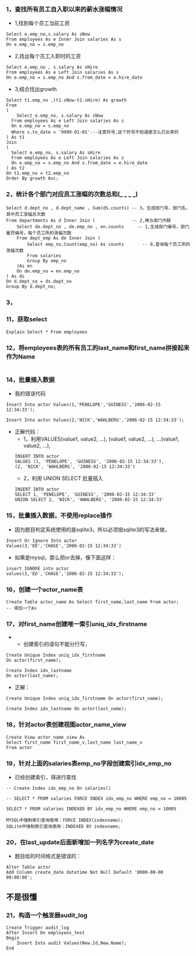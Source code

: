 
### 1，查找所有员工自入职以来的薪水涨幅情况

* 1,找到每个员工当前工资
```
Select e.emp_no,s.salary As sNow
From employees As e Inner Join salaries As s 
On e.emp_no = s.emp_no
```

* 2,找出每个员工入职时的工资
```
Select e.emp_no , s.salary As sHire
From employees As e Left Join salaries As s
On e.emp_no = s.emp_no And s.from_date = e.hire_date
```
* 3,结合找出growth
```
Select t1.emp_no ,(t1.sNow-t2.sHire) As growth 
From
(
	Select e.emp_no, s.salary As sNow
  From employees As e Left Join salaries As s 
  On e.emp_no = s.emp_no
  Where s.to_date = '9999-01-01'---注意符号,这个符号不知道是怎么打出来的
) As t1 
Join
(
  Select e.emp_no, s.salary As sHire
  From employees As e Left Join salaries As s
  On e.emp_no = s.emp_no And s.from_date = e.hire_date
) As t2
On t1.emp_no = t2.emp_no
Order By growth Asc;
```

### 2，统计各个部门对应员工涨幅的次数总和(_ _ _ _)

```
Select d.dept_no , d.dept_name , Sum(dS.counts) -- 3，生成部门号，部门名，其中员工涨幅总次数
From departments As d Inner Join (              -- 2,再与部门内联
	Select de.dept_no , de.emp_no , en.counts     -- 1,生成部门编号，部门雇员编号，每个员工所的涨幅次数
	From dept_emp As de Inner Join (
		Select emp_no,Count(emp_no) As counts       -- 0,查询每个员工所的涨幅次数
		From salaries
		Group By emp_no
	)As en
	On de.emp_no = en.emp_no
) As ds
On d.dept_no = ds.dept_no
Group By d.dept_no;
```

### 3，

### 11，获取select 
```
Explain Select * From employees
```

### 12，将employees表的所有员工的last_name和first_name拼接起来作为Name
```

```


### 14，批量插入数据
* 我的错误代码
```
Insert Into actor Values(1,'PENELOPE','GUINESS','2006-02-15 12:34:33');

Insert Into actor Values(2,'NICK','WAHLBERG','2006-02-15 12:34:33');

```
* 正解代码：
  * 1，利用VALUES(value1, value2, ...), (value1, value2, ...), ...(value1, value2, ...), 
  ```
  INSERT INTO actor
  VALUES (1, 'PENELOPE', 'GUINESS', '2006-02-15 12:34:33'),
  (2, 'NICK', 'WAHLBERG', '2006-02-15 12:34:33')
  ```
  * 2，利用 UNION SELECT 批量插入 
  ```
  INSERT INTO actor
  SELECT 1, 'PENELOPE', 'GUINESS', '2006-02-15 12:34:33'
  UNION SELECT 2, 'NICK', 'WAHLBERG', '2006-02-15 12:34:33'
  ```
### 15，批量插入数据，不使用replace操作
* 因为题目判定系统使用的是sqlite3，所以必须按sqlite3的写法来做，
```
Insert Or Ignore Into actor
Values(3,'ED','CHASE','2006-02-15 12:34:33')
```
* 如果是mysql，那么把or去掉，像下面这样：
```
insert IGNORE into actor 
values(3,'ED','CHASE','2006-02-15 12:34:33');

```

### 16，创建一个actor_name表
```
Create Table actor_name As Select first_name,last_name From actor;
-- 得加一个As

```

### 17，对first_name创建唯一索引uniq_idx_firstname
* -	创建索引的语句不能分行写，
```
Create Unique Index uniq_idx_firstname
On actor(first_name);

Create Index idx_lastname
On actor(last_name);

```
* 正解：
```
Create Unique Index uniq_idx_firstname On actor(first_name);

Create Index idx_lastname On actor(last_name);

```

### 18，针对actor表创建视图actor_name_view
```
Create View actor_name_view As
Select first_name first_name_v,last_name last_name_v
From actor

```

### 19，针对上面的salaries表emp_no字段创建索引idx_emp_no
* 已经创建索引，得进行查找
```
-- Create Index idx_emp_no On salaries()

-- SELECT * FROM salaries FORCE INDEX idx_emp_no WHERE emp_no = 10005

SELECT * FROM salaries INDEXED BY idx_emp_no WHERE emp_no = 10005

MYSQL中强制索引查询使用：FORCE INDEX(indexname); 
SQLite中强制索引查询使用：INDEXED BY indexname; 

```

### 20，在last_update后面新增加一列名字为create_date
* 题目给的时间格式是错误的：
```
Alter Table actor 
Add Column create_date datetime Not Null Default '0000-00-00 00:00:00';

```

## 不是很懂
### 21，构造一个触发器audit_log
```
Create Trigger audit_log 
After Insert On employees_test
Begin
    Insert Into audit Values(New.Id,New.Name);
End

```




